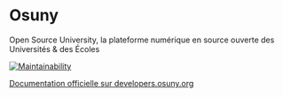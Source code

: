 # Osuny

Open Source University, la plateforme numérique en source ouverte des Universités & des Écoles

[![Maintainability](https://api.codeclimate.com/v1/badges/beb68a199e248e3edc65/maintainability)](https://codeclimate.com/github/noesya/osuny/maintainability)

[Documentation officielle sur developers.osuny.org](https://developers.osuny.org)
